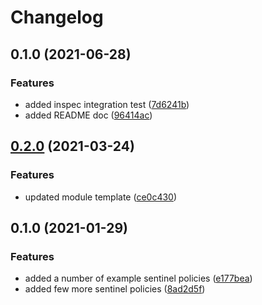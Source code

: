 # Changelog

## 0.1.0 (2021-06-28)


### Features

* added inspec integration test ([7d6241b](https://www.github.com/devops-adeel/terraform-vault-auth-github/commit/7d6241becdb716f52a38b6510a57901285e09c9e))
* added README doc ([96414ac](https://www.github.com/devops-adeel/terraform-vault-auth-github/commit/96414acc4180eaad701f81fa74cff78213e04d21))

## [0.2.0](https://www.github.com/devops-adeel/template-module-repo/compare/v0.1.0...v0.2.0) (2021-03-24)


### Features

* updated module template ([ce0c430](https://www.github.com/devops-adeel/template-module-repo/commit/ce0c4309fc95b6ed7fb36156675305a399b42a3d))

## 0.1.0 (2021-01-29)


### Features

* added a number of example sentinel policies ([e177bea](https://www.github.com/devops-adeel/template-module-repo/commit/e177bead96e6abdc82ced98cfc7683e45d7ad876))
* added few more sentinel policies ([8ad2d5f](https://www.github.com/devops-adeel/template-module-repo/commit/8ad2d5f2e30aba3d874234dd05d5febbca35756c))
